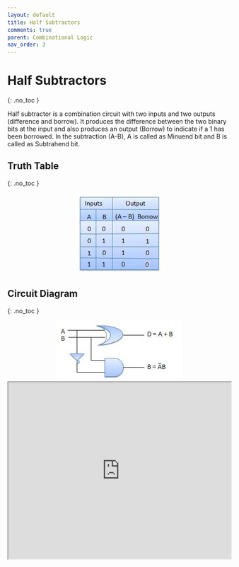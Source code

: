 ```yaml
---
layout: default
title: Half Subtractors
comments: true
parent: Combinational Logic
nav_order: 3
---
```


# Half Subtractors
{: .no_toc }

Half subtractor is a combination circuit with two inputs and two outputs (difference and borrow). 
It produces the difference between the two binary bits at the input and also produces an output (Borrow) to indicate if a 1 has been borrowed. 
In the subtraction (A-B), A is called as Minuend bit and B is called as Subtrahend bit.

## Truth Table
{: .no_toc }

<div style="text-align:center"><img src="../../assets/images/halfsubstrator_truthtable.jpg" /></div>

## Circuit Diagram
{: .no_toc }

<div style="text-align:center"><img src="../../assets/images/halfsubstrator_circuitdiagram.jpg" /></div>

<iframe width="100%" height="400px" src="https://circuitverse.org/simulator/embed/12120" id="projectPreview" scrolling="no" webkitAllowFullScreen mozAllowFullScreen allowFullScreen> </iframe>
